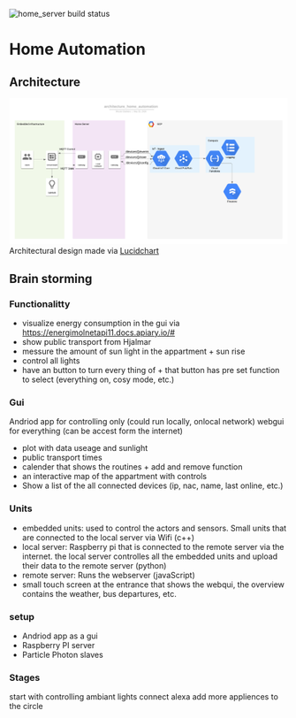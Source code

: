 ![home_server build status](https://github.com/DankersW/Home_Automation/workflows/Job_merge_test_home_server/badge.svg)
# Home Automation

## Architecture
![Architecture](recources/images/architecture_home_automation.png "Architectural overview")
Architectural design made via  [Lucidchart](https://app.lucidchart.com/documents/edit/2025f710-b9e7-49ac-844c-e21cea54473a/0_0)
## Brain storming

### Functionalitty
- visualize energy consumption in the gui via https://energimolnetapi11.docs.apiary.io/#
- show public transport from Hjalmar 
- messure the amount of sun light in the appartment + sun rise
- control all lights
- have an button to turn every thing of + that button has pre set function to select (everything on, cosy mode, etc.)

### Gui 
Andriod app for controlling only (could run locally, onlocal network)
webgui for everything (can be accest form the internet)


- plot with data useage and sunlight
- public transport times 
- calender that shows the routines + add and remove function
- an interactive map of the appartment with controls 
- Show a list of the all connected devices (ip, nac, name, last online, etc.)


### Units
- embedded units: used to control the actors and sensors. Small units that are connected to the local server via Wifi (c++)
- local server: Raspberry pi that is connected to the remote server via the internet. the local server controlles all the embedded units and upload their data to the remote server (python)
- remote server: Runs the webserver (javaScript)
- small touch screen at the entrance that shows the webqui, the overview contains the weather, bus departures, etc. 




### setup
- Andriod app as a gui
- Raspberry PI server
- Particle Photon slaves


### Stages
start with controlling ambiant lights
connect alexa
add more appliences to the circle

